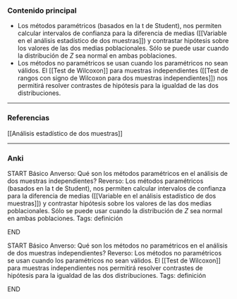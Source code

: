 ### Contenido principal

- Los métodos paramétricos (basados en la t de Student), nos permiten calcular intervalos de confianza para la diferencia de medias ([[Variable en el análisis estadístico de dos muestras]]) y contrastar hipótesis sobre los valores de las dos medias poblacionales. Sólo se puede usar cuando la distribución de $Z$ sea normal en ambas poblaciones.
- Los métodos no paramétricos se usan cuando los paramétricos no sean válidos. El [[Test de Wilcoxon]] para muestras independientes ([[Test de rangos con signo de Wilcoxon para dos muestras independientes]]) nos permitirá resolver contrastes de hipótesis para la igualdad de las dos distribuciones.

--- 
### Referencias

[[Análisis estadístico de dos muestras]]

---
### Anki
START
Básico
Anverso: Qué son los métodos paramétricos en el análisis de dos muestras independientes?
Reverso: Los métodos paramétricos (basados en la t de Student), nos permiten calcular intervalos de confianza para la diferencia de medias ([[Variable en el análisis estadístico de dos muestras]]) y contrastar hipótesis sobre los valores de las dos medias poblacionales. Sólo se puede usar cuando la distribución de $Z$ sea normal en ambas poblaciones.
Tags: definición
<!--ID: 1704379117240-->
END

START
Básico
Anverso: Qué son los métodos no paramétricos en el análisis de dos muestras independientes?
Reverso: Los métodos no paramétricos se usan cuando los paramétricos no sean válidos. El [[Test de Wilcoxon]] para muestras independientes nos permitirá resolver contrastes de hipótesis para la igualdad de las dos distribuciones.
Tags: definición
<!--ID: 1704379117250-->
END